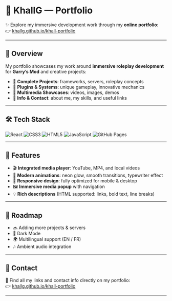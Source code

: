 # 🚀 KhallG — Portfolio

✨ Explore my immersive development work through my **online portfolio**:  
👉 [khallg.github.io/khall-portfolio](https://khallg.github.io/khall-portfolio/)

---

## 📌 Overview

My portfolio showcases my work around **immersive roleplay development** for **Garry’s Mod** and creative projects:  
- 🔹 **Complete Projects**: frameworks, servers, roleplay concepts  
- 🔹 **Plugins & Systems**: unique gameplay, innovative mechanics  
- 🔹 **Multimedia Showcases**: videos, images, demos  
- 🔹 **Info & Contact**: about me, my skills, and useful links  

---

## 🛠️ Tech Stack

![React](https://img.shields.io/badge/-React-61DBFB?logo=react&logoColor=black&style=for-the-badge)
![CSS3](https://img.shields.io/badge/-CSS3-1572B6?logo=css3&logoColor=white&style=for-the-badge)
![HTML5](https://img.shields.io/badge/-HTML5-E34F26?logo=html5&logoColor=white&style=for-the-badge)
![JavaScript](https://img.shields.io/badge/-JavaScript-F7E017?logo=javascript&logoColor=black&style=for-the-badge)
![GitHub Pages](https://img.shields.io/badge/-GitHub%20Pages-181717?logo=github&logoColor=white&style=for-the-badge)

---

## 🎥 Features

- 🎬 **Integrated media player**: YouTube, MP4, and local videos  
- 🎨 **Modern animations**: neon glow, smooth transitions, typewriter effect  
- 📱 **Responsive design**: fully optimized for mobile & desktop  
- 🖼️ **Immersive media popup** with navigation  
- 💡 **Rich descriptions** (HTML supported: links, bold text, line breaks)

---

## 🌌 Roadmap

- 🔜 Adding more projects & servers  
- 🌙 Dark Mode  
- 🌍 Multilingual support (EN / FR)  
- 🎶 Ambient audio integration  

---

## 📣 Contact

💬 Find all my links and contact info directly on my portfolio:  
👉 [khallg.github.io/khall-portfolio](https://khallg.github.io/khall-portfolio/)

---
